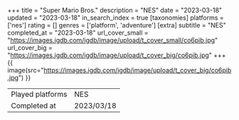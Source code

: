 +++
title = "Super Mario Bros."
description = "NES"
date = "2023-03-18"
updated = "2023-03-18"
in_search_index = true
[taxonomies]
platforms = ['nes']
rating = []
genres = ['platform', 'adventure']
[extra]
subtitle = "NES"
completed_at = "2023-03-18"
url_cover_small = "https://images.igdb.com/igdb/image/upload/t_cover_small/co6pib.jpg"
url_cover_big = "https://images.igdb.com/igdb/image/upload/t_cover_big/co6pib.jpg"
+++
{{ image(src="https://images.igdb.com/igdb/image/upload/t_cover_big/co6pib.jpg") }}

|              |            |
| ------------ | ---------- |
| Played platforms    | NES |
| Completed at | 2023/03/18 |


